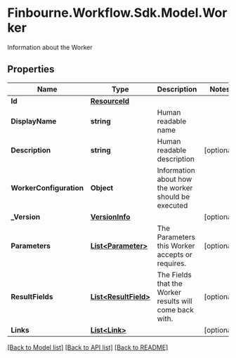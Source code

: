 # Finbourne.Workflow.Sdk.Model.Worker
Information about the Worker

## Properties

Name | Type | Description | Notes
------------ | ------------- | ------------- | -------------
**Id** | [**ResourceId**](ResourceId.md) |  | 
**DisplayName** | **string** | Human readable name | 
**Description** | **string** | Human readable description | [optional] 
**WorkerConfiguration** | **Object** | Information about how the worker should be executed | 
**_Version** | [**VersionInfo**](VersionInfo.md) |  | [optional] 
**Parameters** | [**List&lt;Parameter&gt;**](Parameter.md) | The Parameters this Worker accepts or requires. | [optional] 
**ResultFields** | [**List&lt;ResultField&gt;**](ResultField.md) | The Fields that the Worker results will come back with. | [optional] 
**Links** | [**List&lt;Link&gt;**](Link.md) |  | [optional] 

[[Back to Model list]](../README.md#documentation-for-models) [[Back to API list]](../README.md#documentation-for-api-endpoints) [[Back to README]](../README.md)

